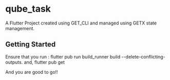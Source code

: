 # qube_task

A Flutter Project created using GET_CLI and managed using GETX state management.

## Getting Started

Ensure that you run :
 flutter pub run build_runner build --delete-conflicting-outputs.
 and, 
 flutter pub get

And you are good to go!!
